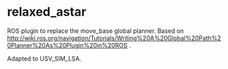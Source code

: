 # relaxed_astar
ROS plugin to replace the move_base global planner. Based on http://wiki.ros.org/navigation/Tutorials/Writing%20A%20Global%20Path%20Planner%20As%20Plugin%20in%20ROS .  

Adapted to USV_SIM_LSA.
